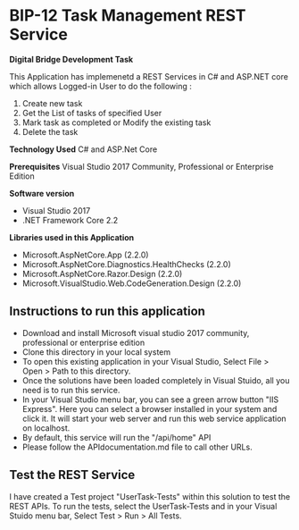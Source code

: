 # BIP-12 Task Management REST Service
**Digital Bridge Development Task**

This Application has implemenetd a REST Services in C# and ASP.NET core which allows Logged-in User to do the following :

 1. Create new task
 2. Get the List of tasks of specified User
 3. Mark task as completed or Modify the existing task 
 5. Delete the task

**Technology Used**
C# and ASP.Net Core

**Prerequisites**
Visual Studio 2017 Community, Professional or Enterprise Edition

**Software version**
- Visual Studio 2017 
- .NET Framework Core 2.2

**Libraries used in this Application**
- Microsoft.AspNetCore.App (2.2.0)
- Microsoft.AspNetCore.Diagnostics.HealthChecks (2.2.0)
- Microsoft.AspNetCore.Razor.Design (2.2.0)
- Microsoft.VisualStudio.Web.CodeGeneration.Design (2.2.0)


## Instructions to run this application

 -  Download and install Microsoft visual studio 2017 community, professional or enterprise edition
 - Clone this directory in your local system
 - To open this existing application in your Visual Studio, Select File > Open > Path to this directory. 
 - Once the solutions have been loaded completely in Visual Stuido, all you need is to run this service.  
 - In your Visual Studio menu bar, you can see a green arrow button "IIS Express". Here you can select a browser installed in your system and click it. It will start your web server and run this web service application on localhost.
 - By default, this service will run the "/api/home" API
 - Please follow the APIdocumentation.md file to call other URLs. 

## Test the REST Service

I have created a Test project "UserTask-Tests" within this solution to test the REST APIs.
To run the tests, select the UserTask-Tests and in your Visual Stuido menu bar, Select Test > Run > All Tests.  
